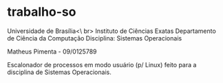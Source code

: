 trabalho-so
===========

Universidade de Brasília<\ br>
Instituto de Ciências Exatas
Departamento de Ciência da Computação
Disciplina: Sistemas Operacionais

Matheus Pimenta - 09/0125789

Escalonador de processos em modo usuário (p/ Linux) feito para a disciplina de Sistemas Operacionais.
